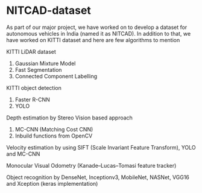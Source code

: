 # NITCAD-dataset
As part of our major project, we have worked on to develop a dataset for autonomous vehicles in India (named it as NITCAD). In addition to that, we have worked on KITTI dataset and here are few algorithms to mention

KITTI LiDAR dataset
1. Gaussian Mixture Model
2. Fast Segmentation
3. Connected Component Labelling

KITTI object detection 
1. Faster R-CNN
2. YOLO

Depth estimation by Stereo Vision based approach
1. MC-CNN (Matching Cost CNN)
2. Inbuild functions from OpenCV

Velocity estimation by using SIFT (Scale Invariant Feature Transform), YOLO and MC-CNN

Monocular Visual Odometry (Kanade–Lucas–Tomasi feature tracker)

Object recognition by DenseNet, Inceptionv3, MobileNet, NASNet, VGG16 and Xception (keras implementation)
